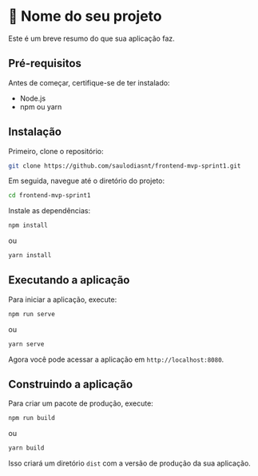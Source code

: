 # 🚀 Nome do seu projeto

Este é um breve resumo do que sua aplicação faz.

## Pré-requisitos

Antes de começar, certifique-se de ter instalado:

- Node.js
- npm ou yarn

## Instalação

Primeiro, clone o repositório:

```bash
git clone https://github.com/saulodiasnt/frontend-mvp-sprint1.git
```

Em seguida, navegue até o diretório do projeto:

```bash
cd frontend-mvp-sprint1
```

Instale as dependências:

```bash
npm install
```

ou

```bash
yarn install
```

## Executando a aplicação

Para iniciar a aplicação, execute:

```bash
npm run serve
```

ou

```bash
yarn serve
```

Agora você pode acessar a aplicação em `http://localhost:8080`.

## Construindo a aplicação

Para criar um pacote de produção, execute:

```bash
npm run build
```

ou

```bash
yarn build
```

Isso criará um diretório `dist` com a versão de produção da sua aplicação.
